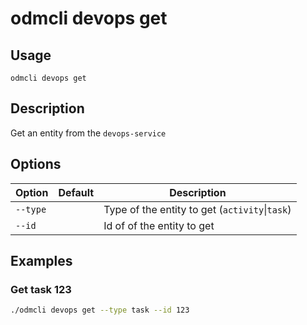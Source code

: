 # odmcli devops get

## Usage

`odmcli devops get`

## Description

Get an entity from the `devops-service`

## Options

Option|Default|Description
-------|----------|-------
`--type`||Type of the entity to get (`activity`\|`task`)
`--id`||Id of of the entity to get

## Examples

### Get task 123
```bash
./odmcli devops get --type task --id 123
```

